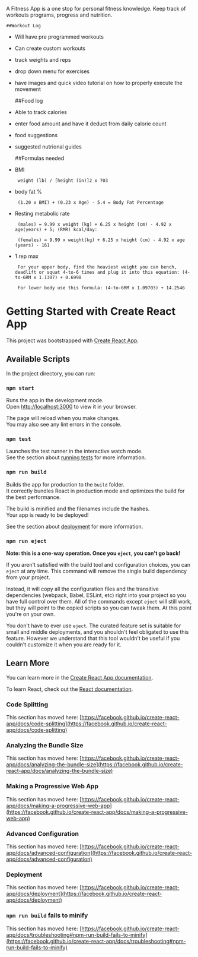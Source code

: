 A Fitness App is a one stop for personal fitness knowledge. 
Keep track of workouts programs, progress and nutrition.

    ##Workout Log 
 - Will have pre programmed workouts
 - Can create custom workouts
 - track weights and reps
 - drop down menu for exercises 
 - have images and quick video tutorial on how to properly execute the movement

    ##Food log 
 - Able to track calories 
 - enter food amount and have it deduct from daily calorie count
 - food suggestions
 - suggested nutrional guides

    ##Formulas needed
 - BMI

        weight (lb) / [height (in)]2 x 703

 - body fat %

        (1.20 x BMI) + (0.23 x Age) - 5.4 = Body Fat Percentage

 - Resting metabolic rate 

        (males) = 9.99 x weight (kg) + 6.25 x height (cm) - 4.92 x age(years) + 5; (RMR) kcal/day: 

        (females) = 9.99 x weight(kg) + 6.25 x height (cm) - 4.92 x age (years) - 161
 - 1 rep max 

        For your upper body, find the heaviest weight you can bench, deadlift or squat 4-to-6 times and plug it into this equation: (4-to-6RM x 1.1307) + 0.6998

        For lower body use this formula: (4-to-6RM x 1.09703) + 14.2546






# Getting Started with Create React App

This project was bootstrapped with [Create React App](https://github.com/facebook/create-react-app).

## Available Scripts

In the project directory, you can run:

### `npm start`

Runs the app in the development mode.\
Open [http://localhost:3000](http://localhost:3000) to view it in your browser.

The page will reload when you make changes.\
You may also see any lint errors in the console.

### `npm test`

Launches the test runner in the interactive watch mode.\
See the section about [running tests](https://facebook.github.io/create-react-app/docs/running-tests) for more information.

### `npm run build`

Builds the app for production to the `build` folder.\
It correctly bundles React in production mode and optimizes the build for the best performance.

The build is minified and the filenames include the hashes.\
Your app is ready to be deployed!

See the section about [deployment](https://facebook.github.io/create-react-app/docs/deployment) for more information.

### `npm run eject`

**Note: this is a one-way operation. Once you `eject`, you can't go back!**

If you aren't satisfied with the build tool and configuration choices, you can `eject` at any time. This command will remove the single build dependency from your project.

Instead, it will copy all the configuration files and the transitive dependencies (webpack, Babel, ESLint, etc) right into your project so you have full control over them. All of the commands except `eject` will still work, but they will point to the copied scripts so you can tweak them. At this point you're on your own.

You don't have to ever use `eject`. The curated feature set is suitable for small and middle deployments, and you shouldn't feel obligated to use this feature. However we understand that this tool wouldn't be useful if you couldn't customize it when you are ready for it.

## Learn More

You can learn more in the [Create React App documentation](https://facebook.github.io/create-react-app/docs/getting-started).

To learn React, check out the [React documentation](https://reactjs.org/).

### Code Splitting

This section has moved here: [https://facebook.github.io/create-react-app/docs/code-splitting](https://facebook.github.io/create-react-app/docs/code-splitting)

### Analyzing the Bundle Size

This section has moved here: [https://facebook.github.io/create-react-app/docs/analyzing-the-bundle-size](https://facebook.github.io/create-react-app/docs/analyzing-the-bundle-size)

### Making a Progressive Web App

This section has moved here: [https://facebook.github.io/create-react-app/docs/making-a-progressive-web-app](https://facebook.github.io/create-react-app/docs/making-a-progressive-web-app)

### Advanced Configuration

This section has moved here: [https://facebook.github.io/create-react-app/docs/advanced-configuration](https://facebook.github.io/create-react-app/docs/advanced-configuration)

### Deployment

This section has moved here: [https://facebook.github.io/create-react-app/docs/deployment](https://facebook.github.io/create-react-app/docs/deployment)

### `npm run build` fails to minify

This section has moved here: [https://facebook.github.io/create-react-app/docs/troubleshooting#npm-run-build-fails-to-minify](https://facebook.github.io/create-react-app/docs/troubleshooting#npm-run-build-fails-to-minify)
